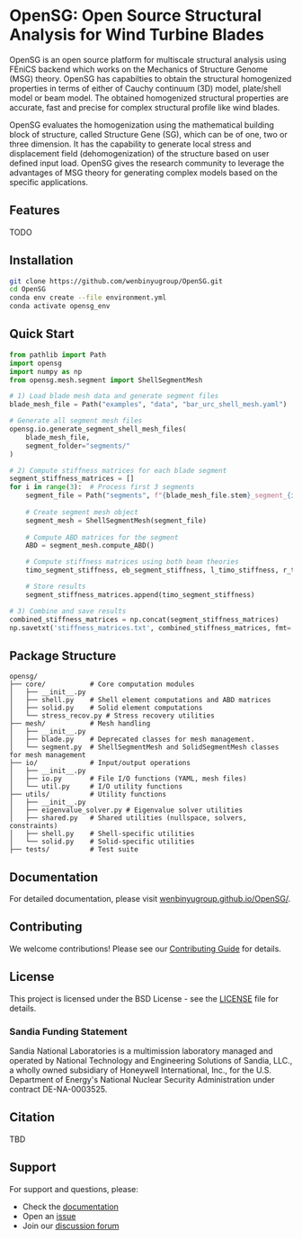 # OpenSG: Open Source Structural Analysis for Wind Turbine Blades

OpenSG is an open source platform for multiscale structural analysis using FEniCS backend which works on the Mechanics of Structure Genome (MSG) 
theory. OpenSG has capabilties to obtain the structural homogenized properties in terms of either of Cauchy continuum (3D) model, plate/shell model or beam model. The obtained homogenized structural properties are accurate, fast and precise for complex structural profile like wind blades. 

OpenSG evaluates the homogenization using the mathematical building block of structure, called Structure Gene (SG), which can be of one, two or three dimension. It has the capability to generate local stress and displacement field (dehomogenization) of the structure based on user defined input load. OpenSG gives the research community to leverage the advantages of MSG theory for generating complex models based on the specific applications. 

## Features

TODO

## Installation

```bash
git clone https://github.com/wenbinyugroup/OpenSG.git
cd OpenSG
conda env create --file environment.yml
conda activate opensg_env
```

## Quick Start

```python
from pathlib import Path
import opensg
import numpy as np
from opensg.mesh.segment import ShellSegmentMesh

# 1) Load blade mesh data and generate segment files
blade_mesh_file = Path("examples", "data", "bar_urc_shell_mesh.yaml")

# Generate all segment mesh files
opensg.io.generate_segment_shell_mesh_files(
    blade_mesh_file, 
    segment_folder="segments/"
)

# 2) Compute stiffness matrices for each blade segment
segment_stiffness_matrices = []
for i in range(3):  # Process first 3 segments
    segment_file = Path("segments", f"{blade_mesh_file.stem}_segment_{i+1}.yaml")
    
    # Create segment mesh object
    segment_mesh = ShellSegmentMesh(segment_file)
    
    # Compute ABD matrices for the segment
    ABD = segment_mesh.compute_ABD()

    # Compute stiffness matrices using both beam theories
    timo_segment_stiffness, eb_segment_stiffness, l_timo_stiffness, r_timo_stiffness = segment_mesh.compute_stiffness(ABD)

    # Store results
    segment_stiffness_matrices.append(timo_segment_stiffness)

# 3) Combine and save results
combined_stiffness_matrices = np.concat(segment_stiffness_matrices)
np.savetxt('stiffness_matrices.txt', combined_stiffness_matrices, fmt='%d')
```

## Package Structure

```
opensg/
├── core/           # Core computation modules
│   ├── __init__.py
│   ├── shell.py    # Shell element computations and ABD matrices
│   ├── solid.py    # Solid element computations
│   └── stress_recov.py # Stress recovery utilities
├── mesh/           # Mesh handling
│   ├── __init__.py
│   ├── blade.py    # Deprecated classes for mesh management.
│   └── segment.py  # ShellSegmentMesh and SolidSegmentMesh classes for mesh management
├── io/             # Input/output operations
│   ├── __init__.py
│   ├── io.py       # File I/O functions (YAML, mesh files)
│   └── util.py     # I/O utility functions
├── utils/          # Utility functions
│   ├── __init__.py
│   ├── eigenvalue_solver.py # Eigenvalue solver utilities
│   ├── shared.py   # Shared utilities (nullspace, solvers, constraints)
│   ├── shell.py    # Shell-specific utilities
│   └── solid.py    # Solid-specific utilities
├── tests/          # Test suite
```

## Documentation

For detailed documentation, please visit [wenbinyugroup.github.io/OpenSG/](https://wenbinyugroup.github.io/OpenSG/).

## Contributing

We welcome contributions! Please see our [Contributing Guide](CONTRIBUTING.md) for details.

## License

This project is licensed under the BSD License - see the [LICENSE](LICENSE) file for details.

### Sandia Funding Statement

Sandia National Laboratories is a multimission laboratory managed and operated by National Technology and Engineering Solutions of Sandia, LLC., a wholly owned subsidiary of Honeywell International, Inc., for the U.S. Department of Energy's National Nuclear Security Administration under contract DE-NA-0003525.

## Citation

TBD

## Support

For support and questions, please:
- Check the [documentation](https://wenbinyugroup.github.io/OpenSG/)
- Open an [issue](https://github.com/wenbinyugroup/OpenSG/issues)
- Join our [discussion forum](https://github.com/wenbinyugroup/OpenSG/discussions)
